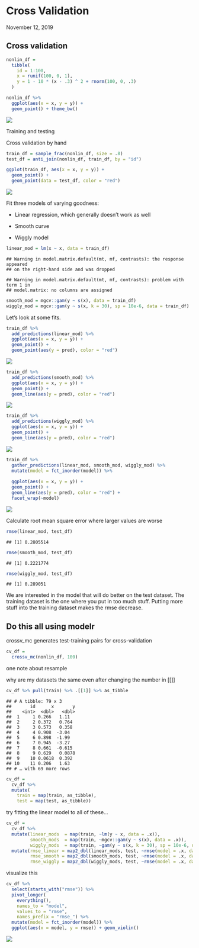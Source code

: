 Cross Validation
================
November 12, 2019

## Cross validation

``` r
nonlin_df = 
  tibble(
    id = 1:100,
    x = runif(100, 0, 1),
    y = 1 - 10 * (x - .3) ^ 2 + rnorm(100, 0, .3)
  )

nonlin_df %>% 
  ggplot(aes(x = x, y = y)) + 
  geom_point() + theme_bw()
```

![](cross_validation_files/figure-gfm/unnamed-chunk-1-1.png)<!-- -->

Training and testing

Cross validation by hand

``` r
train_df = sample_frac(nonlin_df, size = .8)
test_df = anti_join(nonlin_df, train_df, by = "id")

ggplot(train_df, aes(x = x, y = y)) + 
  geom_point() + 
  geom_point(data = test_df, color = "red")
```

![](cross_validation_files/figure-gfm/unnamed-chunk-2-1.png)<!-- -->

Fit three models of varying goodness:

  - Linear regression, which generally doesn’t work as well

  - Smooth curve

  - Wiggly
    model

<!-- end list -->

``` r
linear_mod = lm(x ~ x, data = train_df)
```

    ## Warning in model.matrix.default(mt, mf, contrasts): the response appeared
    ## on the right-hand side and was dropped

    ## Warning in model.matrix.default(mt, mf, contrasts): problem with term 1 in
    ## model.matrix: no columns are assigned

``` r
smooth_mod = mgcv::gam(y ~ s(x), data = train_df)
wiggly_mod = mgcv::gam(y ~ s(x, k = 30), sp = 10e-6, data = train_df)
```

Let’s look at some fits.

``` r
train_df %>%
  add_predictions(linear_mod) %>%
  ggplot(aes(x = x, y = y)) +
  geom_point() +
  geom_point(aes(y = pred), color = "red")
```

![](cross_validation_files/figure-gfm/unnamed-chunk-4-1.png)<!-- -->

``` r
train_df %>%
  add_predictions(smooth_mod) %>%
  ggplot(aes(x = x, y = y)) +
  geom_point() +
  geom_line(aes(y = pred), color = "red")
```

![](cross_validation_files/figure-gfm/unnamed-chunk-4-2.png)<!-- -->

``` r
train_df %>%
  add_predictions(wiggly_mod) %>%
  ggplot(aes(x = x, y = y)) +
  geom_point() +
  geom_line(aes(y = pred), color = "red")
```

![](cross_validation_files/figure-gfm/unnamed-chunk-4-3.png)<!-- -->

``` r
train_df %>% 
  gather_predictions(linear_mod, smooth_mod, wiggly_mod) %>% 
  mutate(model = fct_inorder(model)) %>% 
  
  ggplot(aes(x = x, y = y)) + 
  geom_point() + 
  geom_line(aes(y = pred), color = "red") + 
  facet_wrap(~model)
```

![](cross_validation_files/figure-gfm/unnamed-chunk-5-1.png)<!-- -->

Calculate root mean square error where larger values are worse

``` r
rmse(linear_mod, test_df)
```

    ## [1] 0.2805514

``` r
rmse(smooth_mod, test_df)
```

    ## [1] 0.2221774

``` r
rmse(wiggly_mod, test_df)
```

    ## [1] 0.289051

We are interested in the model that will do better on the test dataset.
The training dataset is the one where you put in too much stuff. Putting
more stuff into the training dataset makes the rmse decrease.

## Do this all using modelr

crossv\_mc generates test-training pairs for cross-validation

``` r
cv_df = 
  crossv_mc(nonlin_df, 100) 
```

one note about resample

why are my datasets the same even after changing the number in \[\[\]\]

``` r
cv_df %>% pull(train) %>% .[[1]] %>% as_tibble
```

    ## # A tibble: 79 x 3
    ##       id      x       y
    ##    <int>  <dbl>   <dbl>
    ##  1     1 0.266   1.11  
    ##  2     2 0.372   0.764 
    ##  3     3 0.573   0.358 
    ##  4     4 0.908  -3.04  
    ##  5     6 0.898  -1.99  
    ##  6     7 0.945  -3.27  
    ##  7     8 0.661  -0.615 
    ##  8     9 0.629   0.0878
    ##  9    10 0.0618  0.392 
    ## 10    11 0.206   1.63  
    ## # … with 69 more rows

``` r
cv_df =
  cv_df %>% 
  mutate(
    train = map(train, as_tibble),
    test = map(test, as_tibble))
```

try fitting the linear model to all of these…

``` r
cv_df = 
  cv_df %>% 
  mutate(linear_mods  = map(train, ~lm(y ~ x, data = .x)),
         smooth_mods  = map(train, ~mgcv::gam(y ~ s(x), data = .x)),
         wiggly_mods  = map(train, ~gam(y ~ s(x, k = 30), sp = 10e-6, data = .x))) %>% 
  mutate(rmse_linear = map2_dbl(linear_mods, test, ~rmse(model = .x, data = .y)),
         rmse_smooth = map2_dbl(smooth_mods, test, ~rmse(model = .x, data = .y)),
         rmse_wiggly = map2_dbl(wiggly_mods, test, ~rmse(model = .x, data = .y)))
```

visualize this

``` r
cv_df %>% 
  select(starts_with("rmse")) %>% 
  pivot_longer(
    everything(),
    names_to = "model", 
    values_to = "rmse",
    names_prefix = "rmse_") %>% 
  mutate(model = fct_inorder(model)) %>% 
  ggplot(aes(x = model, y = rmse)) + geom_violin()
```

![](cross_validation_files/figure-gfm/unnamed-chunk-11-1.png)<!-- -->
